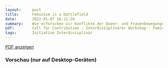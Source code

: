 ```yaml
---
layout:     post
title:      Feminism is a battlefield
date:       2022-01-07 16:21:29
summary:    Wie erforschen wir Konflikte der Queer- und Frauenbewegungen? "Wie erforschen,...
pdf:        Call for Contribution - Interdisziplinärer Workshop - Feminism is a battlefield(1).pdf
tags:		Initiative Interdisziplinär
---
```


<a class="btn btn-primary" href="{{ site.url }}/attachments/{{page.pdf}}">PDF anzeigen</a>

<h3>Vorschau (nur auf Desktop-Geräten)</h3>
<div class="d-none d-sm-block">
    <object data="{{ site.url }}/attachments/{{page.pdf}}" width="100%" height="1010" type='application/pdf'>
    </object>
</div>